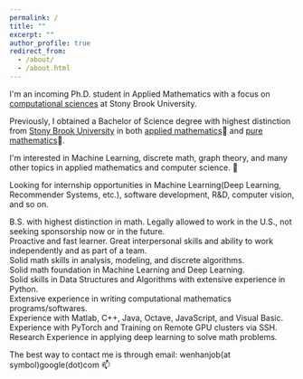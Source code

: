 ```yaml
---
permalink: /
title: ""
excerpt: ""
author_profile: true
redirect_from: 
  - /about/
  - /about.html
---
```

I'm an incoming Ph.D. student in Applied Mathematics with a focus on [computational sciences](https://www.stonybrook.edu/commcms/ams/research/appliedmath.php) at Stony Brook University.  

Previously, I obtained a Bachelor of Science degree with highest distinction from [Stony Brook University](https://www.stonybrook.edu/) in both [applied mathematics](https://www.stonybrook.edu/commcms/ams/)📙 and [pure mathematics](http://www.math.stonybrook.edu/)📕.

I'm interested in Machine Learning, discrete math, graph theory, and many other topics in applied mathematics and computer science. 👀

Looking for internship opportunities in Machine Learning(Deep Learning, Recommender Systems, etc.), software development, R&D, computer vision, and so on.

B.S. with highest distinction in math. Legally allowed to work in the U.S., not seeking sponsorship now or in the future.  
Proactive and fast learner. Great interpersonal skills and ability to work independently and as part of a team.  
Solid math skills in analysis, modeling, and discrete algorithms.  
Solid math foundation in Machine Learning and Deep Learning.  
Solid skills in Data Structures and Algorithms with extensive experience in Python.  
Extensive experience in writing computational mathematics programs/softwares.  
Experience with Matlab, C++, Java, Octave, JavaScript, and Visual Basic.  
Experience with PyTorch and Training on Remote GPU clusters via SSH.  
Research Experience in applying deep learning to solve math problems.  
 
The best way to contact me is through email: wenhanjob(at symbol)google(dot)com 📫  


